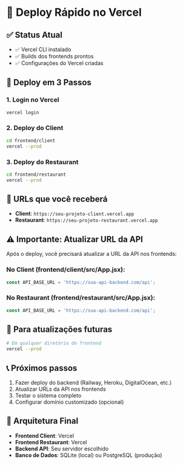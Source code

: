 # 🚀 Deploy Rápido no Vercel

## ✅ Status Atual

- ✅ Vercel CLI instalado
- ✅ Builds dos frontends prontos
- ✅ Configurações do Vercel criadas

## 🚀 Deploy em 3 Passos

### 1. Login no Vercel

```bash
vercel login
```

### 2. Deploy do Client

```bash
cd frontend/client
vercel --prod
```

### 3. Deploy do Restaurant

```bash
cd frontend/restaurant
vercel --prod
```

## 🔗 URLs que você receberá

- **Client**: `https://seu-projeto-client.vercel.app`
- **Restaurant**: `https://seu-projeto-restaurant.vercel.app`

## ⚠️ Importante: Atualizar URL da API

Após o deploy, você precisará atualizar a URL da API nos frontends:

### No Client (frontend/client/src/App.jsx):

```javascript
const API_BASE_URL = 'https://sua-api-backend.com/api';
```

### No Restaurant (frontend/restaurant/src/App.jsx):

```javascript
const API_BASE_URL = 'https://sua-api-backend.com/api';
```

## 🔄 Para atualizações futuras

```bash
# Em qualquer diretório do frontend
vercel --prod
```

## 📞 Próximos passos

1. Fazer deploy do backend (Railway, Heroku, DigitalOcean, etc.)
2. Atualizar URLs da API nos frontends
3. Testar o sistema completo
4. Configurar domínio customizado (opcional)

## 🎯 Arquitetura Final

- **Frontend Client**: Vercel
- **Frontend Restaurant**: Vercel
- **Backend API**: Seu servidor escolhido
- **Banco de Dados**: SQLite (local) ou PostgreSQL (produção)
